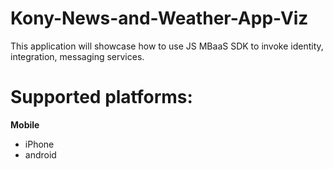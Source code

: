 # Kony-News-and-Weather-App-Viz
This application will showcase how to use JS MBaaS SDK to invoke identity, integration, messaging services.

# Supported platforms:
**Mobile**
 * iPhone
 * android

